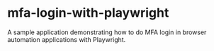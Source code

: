 # mfa-login-with-playwright
A sample application demonstrating how to do MFA login in browser automation applications with Playwright.
